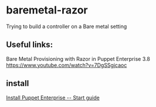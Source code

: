 # baremetal-razor
Trying to build a controller on a Bare metal setting

## Useful links:
Bare Metal Provisioning with Razor in Puppet Enterprise 3.8
https://www.youtube.com/watch?v=7DgSSgjcaoc

## install 


[Install Puppet Enterprise -- Start guide](https://puppet.com/docs/pe/2019.0/install_pe_getting_started.html#install-puppet-enterprise-quick-start-guide)

